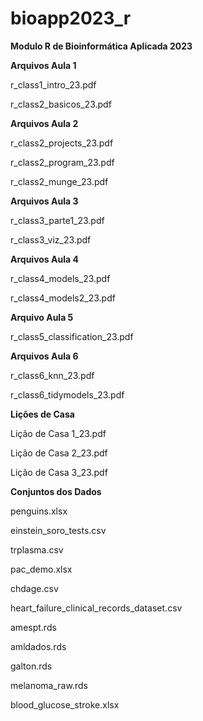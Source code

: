 # bioapp2023_r
**Modulo R de Bioinformática Aplicada 2023**

**Arquivos Aula 1**

 r_class1_intro_23.pdf

 r_class2_basicos_23.pdf

**Arquivos Aula 2**

r_class2_projects_23.pdf

r_class2_program_23.pdf

r_class2_munge_23.pdf

**Arquivos Aula 3** 

r_class3_parte1_23.pdf

r_class3_viz_23.pdf

**Arquivos Aula 4**

r_class4_models_23.pdf

r_class4_models2_23.pdf

**Arquivo Aula 5**

r_class5_classification_23.pdf

**Arquivos Aula 6**

r_class6_knn_23.pdf

r_class6_tidymodels_23.pdf

**Lições de Casa**

Lição de Casa 1_23.pdf

Lição de Casa 2_23.pdf

Lição de Casa 3_23.pdf

**Conjuntos dos Dados**

penguins.xlsx

einstein_soro_tests.csv

trplasma.csv

pac_demo.xlsx

chdage.csv

heart_failure_clinical_records_dataset.csv

amespt.rds

amldados.rds

galton.rds

melanoma_raw.rds

blood_glucose_stroke.xlsx


